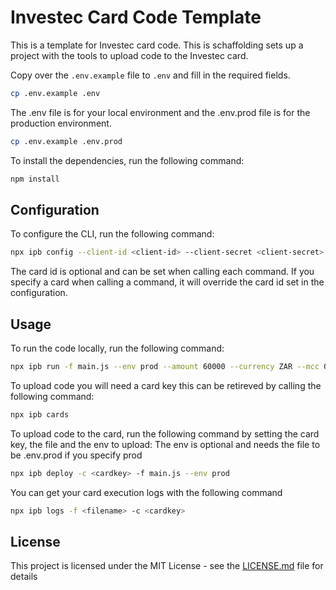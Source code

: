 # Investec Card Code Template

This is a template for Investec card code. This is schaffolding sets up  a project with the tools to upload code to the Investec card.

Copy over the `.env.example` file to `.env` and fill in the required fields.
```sh
cp .env.example .env
```

The .env file is for your local environment and the .env.prod file is for the production environment.
```sh
cp .env.example .env.prod
```

To install the dependencies, run the following command:
```sh
npm install
```
## Configuration
To configure the CLI, run the following command:
```bash
npx ipb config --client-id <client-id> --client-secret <client-secret> --card-id <card-id>
```
The card id is optional and can be set when calling each command. If you specify a card when calling a command, it will override the card id set in the configuration.

## Usage
To run the code locally, run the following command:
```sh
npx ipb run -f main.js --env prod --amount 60000 --currency ZAR --mcc 0000 --merchant "Test Merchant" --city "Test City" --country ZA
```

To upload code you will need a card key this can be retireved by calling the following command:
```sh
npx ipb cards
```

To upload code to the card, run the following command by setting the card key, the file and the env to upload:
The env is optional and needs the file to be .env.prod if you specify prod

```sh
npx ipb deploy -c <cardkey> -f main.js --env prod
```

You can get your card execution logs with the following command
```sh
npx ipb logs -f <filename> -c <cardkey>
```

## License

This project is licensed under the MIT License - see the [LICENSE.md](LICENSE.md) file for details
